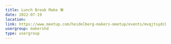 ```yaml
---
title: Lunch Break Make 🛠️
date: 2022-07-19
location: 
link: https://www.meetup.com/heidelberg-makers-meetup/events/mvqjtsydckbzb/
usergroup: makershd
type: usergroup
---
```

